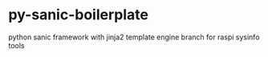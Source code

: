 # py-sanic-boilerplate

python sanic framework with jinja2 template engine
branch for raspi sysinfo tools
